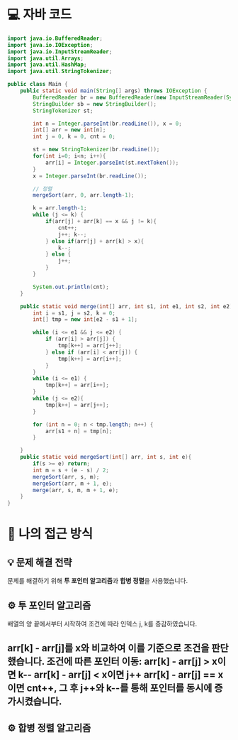 <!-- 꾸미는데 있어 ChatGPT를 사용하였습니다. -->
# 💻 자바 코드
```java
import java.io.BufferedReader;
import java.io.IOException;
import java.io.InputStreamReader;
import java.util.Arrays;
import java.util.HashMap;
import java.util.StringTokenizer;

public class Main {
    public static void main(String[] args) throws IOException {
        BufferedReader br = new BufferedReader(new InputStreamReader(System.in));
        StringBuilder sb = new StringBuilder();
        StringTokenizer st;

        int n = Integer.parseInt(br.readLine()), x = 0;
        int[] arr = new int[n];
        int j = 0, k = 0, cnt = 0;

        st = new StringTokenizer(br.readLine());
        for(int i=0; i<n; i++){
            arr[i] = Integer.parseInt(st.nextToken());
        }
        x = Integer.parseInt(br.readLine());

        // 정렬
        mergeSort(arr, 0, arr.length-1);

        k = arr.length-1;
        while (j <= k) {
            if(arr[j] + arr[k] == x && j != k){
                cnt++;
                j++; k--;
            } else if(arr[j] + arr[k] > x){
                k--;
            } else {
                j++;
            }
        }

        System.out.println(cnt);
    }

    public static void merge(int[] arr, int s1, int e1, int s2, int e2) {
        int i = s1, j = s2, k = 0;
        int[] tmp = new int[e2 - s1 + 1];

        while (i <= e1 && j <= e2) {
            if (arr[i] > arr[j]) {
                tmp[k++] = arr[j++];
            } else if (arr[i] < arr[j]) {
                tmp[k++] = arr[i++];
            }
        }
        while (i <= e1) {
            tmp[k++] = arr[i++];
        }
        while (j <= e2){
            tmp[k++] = arr[j++];
        }

        for (int n = 0; n < tmp.length; n++) {
            arr[s1 + n] = tmp[n];
        }

    }
    public static void mergeSort(int[] arr, int s, int e){
        if(s >= e) return;
        int m = s + (e - s) / 2;
        mergeSort(arr, s, m);
        mergeSort(arr, m + 1, e);
        merge(arr, s, m, m + 1, e);
    }
}
```

# 💭 나의 접근 방식

## 💡 문제 해결 전략
문제를 해결하기 위해 **투 포인터 알고리즘**과 **합병 정렬**을 사용했습니다. 

## ⚙️ 투 포인터 알고리즘
배열의 양 끝에서부터 시작하여 조건에 따라 인덱스 j, k를 증감하였습니다.

arr[k] - arr[j]를 x와 비교하여 이를 기준으로 조건을 판단했습니다.
조건에 따른 포인터 이동:
arr[k] - arr[j] > x이면 k--
arr[k] - arr[j] < x이면 j++
arr[k] - arr[j] == x이면 cnt++, 그 후 j++와 k--를 통해 포인터를 동시에 증가시켰습니다.
-

## ⚙️ 합병 정렬 알고리즘

